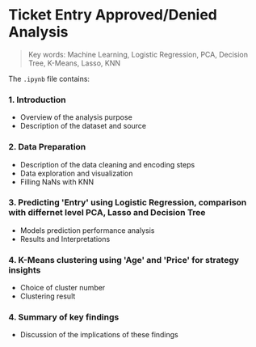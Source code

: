 # Ticket Entry Approved/Denied Analysis
> Key words: Machine Learning, Logistic Regression, PCA, Decision Tree, K-Means, Lasso, KNN

The <code>.ipynb</code> file contains:

### 1. Introduction
- Overview of the analysis purpose
- Description of the dataset and source

### 2. Data Preparation
- Description of the data cleaning and encoding steps
- Data exploration and visualization
- Filling NaNs with KNN

### 3. Predicting 'Entry' using Logistic Regression, comparison with differnet level PCA, Lasso and Decision Tree
- Models prediction performance analysis
- Results and Interpretations

### 4. K-Means clustering using 'Age' and 'Price' for strategy insights
- Choice of cluster number
- Clustering result

### 4. Summary of key findings
- Discussion of the implications of these findings
